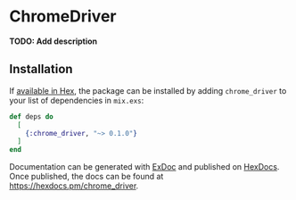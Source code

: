 # ChromeDriver

**TODO: Add description**

## Installation

If [available in Hex](https://hex.pm/docs/publish), the package can be installed
by adding `chrome_driver` to your list of dependencies in `mix.exs`:

```elixir
def deps do
  [
    {:chrome_driver, "~> 0.1.0"}
  ]
end
```

Documentation can be generated with [ExDoc](https://github.com/elixir-lang/ex_doc)
and published on [HexDocs](https://hexdocs.pm). Once published, the docs can
be found at <https://hexdocs.pm/chrome_driver>.

